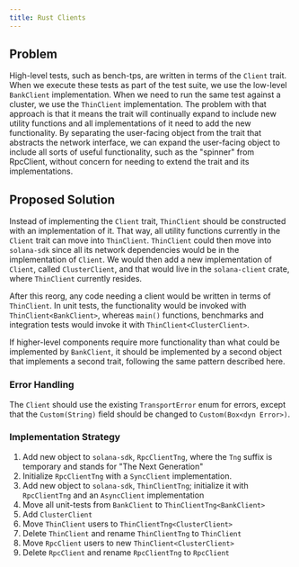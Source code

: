 ```yaml
---
title: Rust Clients
---
```


## Problem

High-level tests, such as bench-tps, are written in terms of the `Client` trait. When we execute these tests as part of the test suite, we use the low-level `BankClient` implementation. When we need to run the same test against a cluster, we use the `ThinClient` implementation. The problem with that approach is that it means the trait will continually expand to include new utility functions and all implementations of it need to add the new functionality. By separating the user-facing object from the trait that abstracts the network interface, we can expand the user-facing object to include all sorts of useful functionality, such as the "spinner" from RpcClient, without concern for needing to extend the trait and its implementations.

## Proposed Solution

Instead of implementing the `Client` trait, `ThinClient` should be constructed with an implementation of it. That way, all utility functions currently in the `Client` trait can move into `ThinClient`. `ThinClient` could then move into `solana-sdk` since all its network dependencies would be in the implementation of `Client`. We would then add a new implementation of `Client`, called `ClusterClient`, and that would live in the `solana-client` crate, where `ThinClient` currently resides.

After this reorg, any code needing a client would be written in terms of `ThinClient`. In unit tests, the functionality would be invoked with `ThinClient<BankClient>`, whereas `main()` functions, benchmarks and integration tests would invoke it with `ThinClient<ClusterClient>`.

If higher-level components require more functionality than what could be implemented by `BankClient`, it should be implemented by a second object that implements a second trait, following the same pattern described here.

### Error Handling

The `Client` should use the existing `TransportError` enum for errors, except that the `Custom(String)` field should be changed to `Custom(Box<dyn Error>)`.

### Implementation Strategy

1. Add new object to `solana-sdk`, `RpcClientTng`, where the `Tng` suffix is temporary and stands for "The Next Generation"
2. Initialize `RpcClientTng` with a `SyncClient` implementation.
3. Add new object to `solana-sdk`, `ThinClientTng`; initialize it with `RpcClientTng` and an `AsyncClient` implementation
4. Move all unit-tests from `BankClient` to `ThinClientTng<BankClient>`
5. Add `ClusterClient`
6. Move `ThinClient` users to `ThinClientTng<ClusterClient>`
7. Delete `ThinClient` and rename `ThinClientTng` to `ThinClient`
8. Move `RpcClient` users to new `ThinClient<ClusterClient>`
9. Delete `RpcClient` and rename `RpcClientTng` to `RpcClient`
